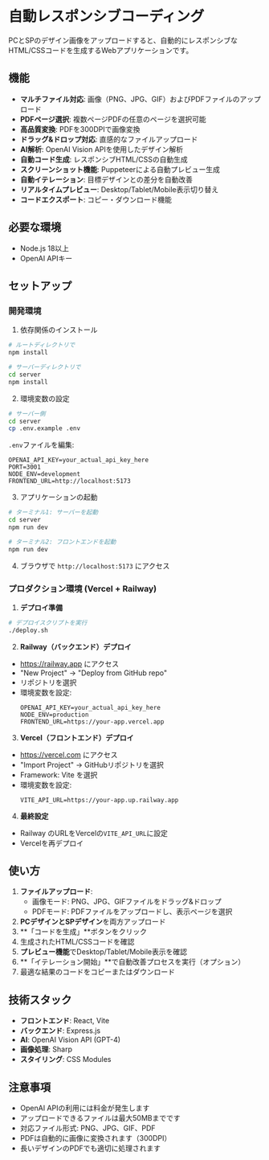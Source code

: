 # 自動レスポンシブコーディング

PCとSPのデザイン画像をアップロードすると、自動的にレスポンシブなHTML/CSSコードを生成するWebアプリケーションです。

## 機能

- **マルチファイル対応**: 画像（PNG、JPG、GIF）およびPDFファイルのアップロード
- **PDFページ選択**: 複数ページPDFの任意のページを選択可能
- **高品質変換**: PDFを300DPIで画像変換
- **ドラッグ&ドロップ対応**: 直感的なファイルアップロード
- **AI解析**: OpenAI Vision APIを使用したデザイン解析
- **自動コード生成**: レスポンシブHTML/CSSの自動生成
- **スクリーンショット機能**: Puppeteerによる自動プレビュー生成
- **自動イテレーション**: 目標デザインとの差分を自動改善
- **リアルタイムプレビュー**: Desktop/Tablet/Mobile表示切り替え
- **コードエクスポート**: コピー・ダウンロード機能

## 必要な環境

- Node.js 18以上
- OpenAI APIキー

## セットアップ

### 開発環境

1. 依存関係のインストール

```bash
# ルートディレクトリで
npm install

# サーバーディレクトリで
cd server
npm install
```

2. 環境変数の設定

```bash
# サーバー側
cd server
cp .env.example .env
```

`.env`ファイルを編集:
```
OPENAI_API_KEY=your_actual_api_key_here
PORT=3001
NODE_ENV=development
FRONTEND_URL=http://localhost:5173
```

3. アプリケーションの起動

```bash
# ターミナル1: サーバーを起動
cd server
npm run dev

# ターミナル2: フロントエンドを起動
npm run dev
```

4. ブラウザで `http://localhost:5173` にアクセス

### プロダクション環境 (Vercel + Railway)

1. **デプロイ準備**

```bash
# デプロイスクリプトを実行
./deploy.sh
```

2. **Railway（バックエンド）デプロイ**

- https://railway.app にアクセス
- "New Project" → "Deploy from GitHub repo"
- リポジトリを選択
- 環境変数を設定:
  ```
  OPENAI_API_KEY=your_actual_api_key_here
  NODE_ENV=production
  FRONTEND_URL=https://your-app.vercel.app
  ```

3. **Vercel（フロントエンド）デプロイ**

- https://vercel.com にアクセス
- "Import Project" → GitHubリポジトリを選択
- Framework: Vite を選択
- 環境変数を設定:
  ```
  VITE_API_URL=https://your-app.up.railway.app
  ```

4. **最終設定**

- Railway のURLをVercelの`VITE_API_URL`に設定
- Vercelを再デプロイ

## 使い方

1. **ファイルアップロード**: 
   - 画像モード: PNG、JPG、GIFファイルをドラッグ&ドロップ
   - PDFモード: PDFファイルをアップロードし、表示ページを選択
2. **PCデザインとSPデザイン**を両方アップロード
3. **「コードを生成」**ボタンをクリック
4. 生成されたHTML/CSSコードを確認
5. **プレビュー機能**でDesktop/Tablet/Mobile表示を確認
6. **「イテレーション開始」**で自動改善プロセスを実行（オプション）
7. 最適な結果のコードをコピーまたはダウンロード

## 技術スタック

- **フロントエンド**: React, Vite
- **バックエンド**: Express.js
- **AI**: OpenAI Vision API (GPT-4)
- **画像処理**: Sharp
- **スタイリング**: CSS Modules

## 注意事項

- OpenAI APIの利用には料金が発生します
- アップロードできるファイルは最大50MBまでです
- 対応ファイル形式: PNG、JPG、GIF、PDF
- PDFは自動的に画像に変換されます（300DPI）
- 長いデザインのPDFでも適切に処理されます